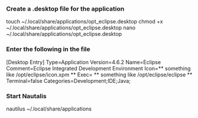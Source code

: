 ### Create a .desktop  file for the application ###
touch ~/.local/share/applications/opt_eclipse.desktop
chmod +x ~/.local/share/applications/opt_eclipse.desktop
nano ~/.local/share/applications/opt_eclipse.desktop

### Enter the following in the file
[Desktop Entry]
Type=Application
Version=4.6.2
Name=Eclipse
Comment=Eclipse Integrated Development Environment
Icon=** something like /opt/eclipse/icon.xpm **
Exec= ** something like /opt/eclipse/eclipse **
Terminal=false
Categories=Development;IDE;Java;

### Start Nautalis ###
nautilus ~/.local/share/applications
